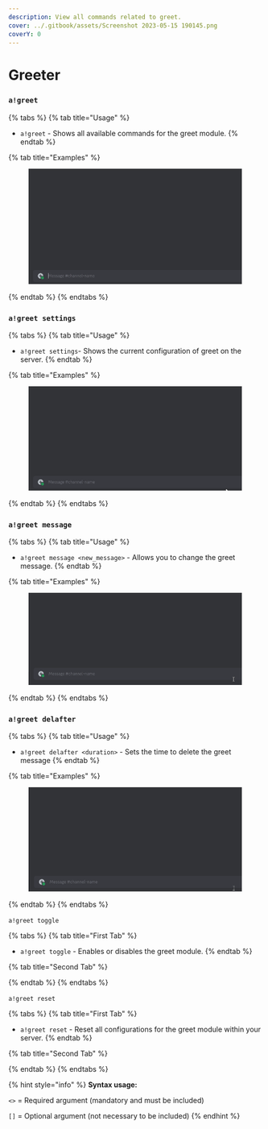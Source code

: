 ```yaml
---
description: View all commands related to greet.
cover: ../.gitbook/assets/Screenshot 2023-05-15 190145.png
coverY: 0
---
```


# Greeter

### `a!greet`

{% tabs %}
{% tab title="Usage" %}
* `a!greet` - Shows all available commands for the greet module.
{% endtab %}

{% tab title="Examples" %}
<figure><img src="../.gitbook/assets/DiscordPTB_AhFzuTIsM5.gif" alt=""><figcaption></figcaption></figure>
{% endtab %}
{% endtabs %}

### `a!greet settings`

{% tabs %}
{% tab title="Usage" %}
* `a!greet settings`- Shows the current configuration of greet on the server.
{% endtab %}

{% tab title="Examples" %}
<figure><img src="../.gitbook/assets/DiscordPTB_2XV8hJsPVe.gif" alt=""><figcaption></figcaption></figure>
{% endtab %}
{% endtabs %}

### `a!greet message`

{% tabs %}
{% tab title="Usage" %}
* `a!greet message <new_message>` - Allows you to change the greet message.
{% endtab %}

{% tab title="Examples" %}
<figure><img src="../.gitbook/assets/DiscordPTB_fAZyQkqvvn.gif" alt=""><figcaption></figcaption></figure>
{% endtab %}
{% endtabs %}

### `a!greet delafter`

{% tabs %}
{% tab title="Usage" %}
* `a!greet delafter <duration>` - Sets the time to delete the greet message
{% endtab %}

{% tab title="Examples" %}
<figure><img src="../.gitbook/assets/DiscordPTB_6ilQHyHJSS.gif" alt=""><figcaption></figcaption></figure>
{% endtab %}
{% endtabs %}

`a!greet toggle`

{% tabs %}
{% tab title="First Tab" %}
* `a!greet toggle` - Enables or disables the greet module.
{% endtab %}

{% tab title="Second Tab" %}

{% endtab %}
{% endtabs %}

`a!greet reset`

{% tabs %}
{% tab title="First Tab" %}
* `a!greet reset` - Reset all configurations for the greet module within your server.
{% endtab %}

{% tab title="Second Tab" %}

{% endtab %}
{% endtabs %}

{% hint style="info" %}
**Syntax usage:**

`<>` = Required argument (mandatory and must be included)

`[]` = Optional argument (not necessary to be included)
{% endhint %}
